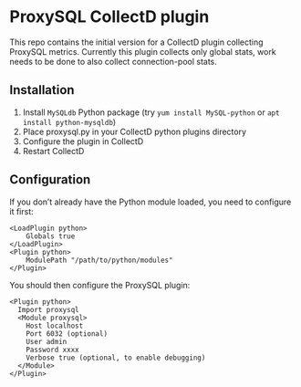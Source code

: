 # ProxySQL CollectD plugin

This repo contains the initial version for a CollectD plugin collecting ProxySQL metrics.
Currently this plugin collects only global stats, work needs to be done to also collect connection-pool stats.

## Installation

1. Install `MySQLdb` Python package (try `yum install MySQL-python` or `apt install python-mysqldb`)
2. Place proxysql.py in your CollectD python plugins directory
3. Configure the plugin in CollectD
4. Restart CollectD

## Configuration

If you don’t already have the Python module loaded, you need to configure it first:

```
<LoadPlugin python>
	Globals true
</LoadPlugin>
<Plugin python>
	ModulePath "/path/to/python/modules"
</Plugin>
```
You should then configure the ProxySQL plugin:

```
<Plugin python>
  Import proxysql
  <Module proxysql>
    Host localhost
    Port 6032 (optional)
    User admin
    Password xxxx
    Verbose true (optional, to enable debugging)
  </Module>
</Plugin>
```
